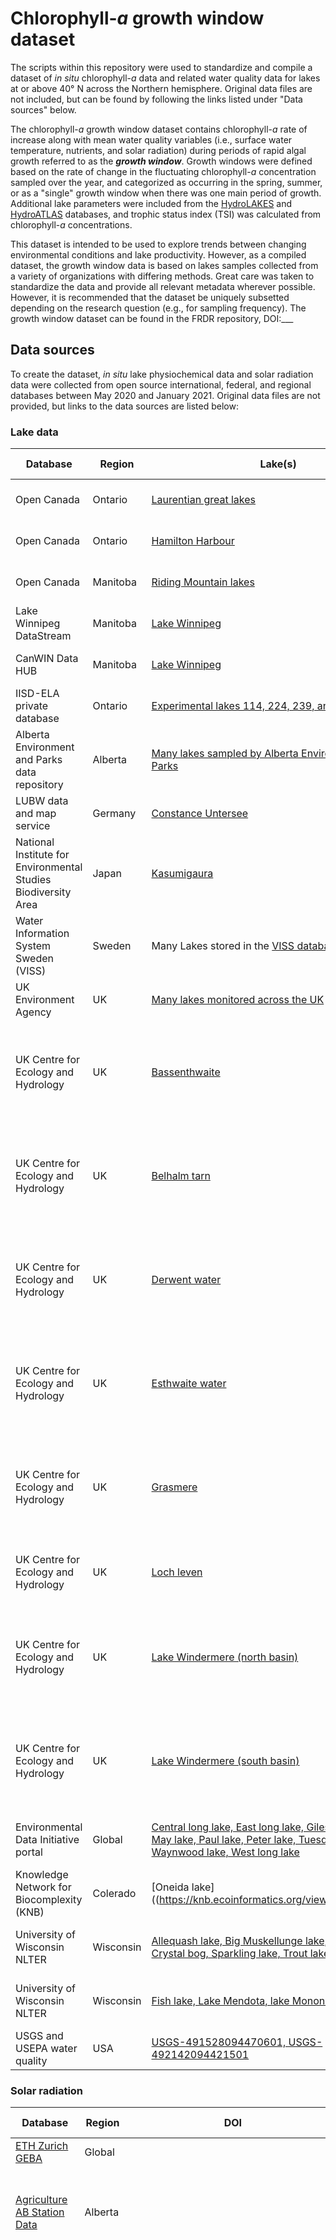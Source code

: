 # Chlorophyll-*a* growth window dataset
The scripts within this repository were used to standardize and compile a dataset of *in situ* chlorophyll-*a* data and related water quality data for lakes at or above 40° N across the Northern hemisphere. Original data files are not included, but can be found by following the links listed under "Data sources" below. 

The chlorophyll-*a* growth window dataset contains chlorophyll-*a* rate of increase along with  mean water quality variables (i.e., surface water temperature, nutrients, and solar radiation) during periods of rapid algal growth referred to as the _**growth window**_. Growth windows were defined based on the rate of change in the fluctuating chlorophyll-*a* concentration sampled over the year, and categorized as occurring in the spring, summer, or as a "single" growth window when there was one main period of growth. Additional lake parameters were included from the [HydroLAKES](https://hydrosheds./page/hydrolakes) and [HydroATLAS](https://hydrosheds.org/page/hydroatlas) databases, and trophic status index (TSI) was calculated from chlorophyll-*a* concentrations.

This dataset is intended to be used to explore trends between changing environmental conditions and lake productivity. However, as a compiled dataset, the growth window data is based on lakes samples collected from a variety of organizations with differing methods. Great care was taken to standardize the data and provide all relevant metadata wherever possible. However, it is recommended that the dataset be uniquely subsetted depending on the research question (e.g., for sampling frequency). The growth window dataset can be found in the FRDR repository, DOI:___

 
## Data sources

To create the dataset, *in situ* lake physiochemical data and solar radiation data were collected from open source international, federal, and regional databases between May 2020 and January 2021. Original data files are not provided, but links to the data sources are listed below:
 
### Lake data 
 | Database                                                         | Region    | Lake(s)                                                                                                                                                                                                                                                                                                                                                  | DOI                                                                                            | Data licence                                                                                                       | Citation                                                                                                                                                                                                                                                                                                                                                                                                                                                                                                                                       |
|------------------------------------------------------------------|-----------|----------------------------------------------------------------------------------------------------------------------------------------------------------------------------------------------------------------------------------------------------------------------------------------------------------------------------------------------------------|------------------------------------------------------------------------------------------------|--------------------------------------------------------------------------------------------------------------------|------------------------------------------------------------------------------------------------------------------------------------------------------------------------------------------------------------------------------------------------------------------------------------------------------------------------------------------------------------------------------------------------------------------------------------------------------------------------------------------------------------------------------------------------|
| Open Canada                                                      | Ontario   | [Laurentian great lakes](https://open.canada.ca/data/en/dataset/cfdafa0c-a644-47cc-ad54-460304facf2e)                                                                                                                                                                                                                                                    | [10.18164/495eb10d-d423-432a-980f-264ef287d45b](10.18164/495eb10d-d423-432a-980f-264ef287d45b) | [Open Government Licence](https://open.canada.ca/en/open-government-licence-canada)                                |                                                                                                                                                                                                                                                                                                                                                                                                                                                                                                                                                |
| Open Canada                                                      | Ontario   | [Hamilton Harbour](https://open.canada.ca/data/en/dataset/c50e3bb8-97f5-48be-a910-a8a7b59f85ff)                                                                                                                                                                                                                                                          | [10.18164/05c4fa07-2a1e-46fa-a98a-1dc64bb97326](10.18164/05c4fa07-2a1e-46fa-a98a-1dc64bb97326) | [Open Government Licence](https://open.canada.ca/en/open-government-licence-canada)                                |                                                                                                                                                                                                                                                                                                                                                                                                                                                                                                                                                |
| Open Canada                                                      | Manitoba  | [Riding Mountain lakes](https://open.canada.ca/data/en/dataset/2a55313f-26fc-4872-9a57-2a7bf2a4cc38)                                                                                                                                                                                                                                                     |                                                                                                | [Open Government Licence](https://open.canada.ca/en/open-government-licence-canada)                                |                                                                                                                                                                                                                                                                                                                                                                                                                                                                                                                                                |
| Lake Winnipeg DataStream                                         | Manitoba  | [Lake Winnipeg](https://lakewinnipegdatastream.ca/explore/#/dataset/d9f476e5-a80b-4499-9c94-e61d8b83dba3/?ref=search&characteristic_media=undefined&characteristic_characteristic_name=Chlorophyll%20a&characteristic_method_speciation=undefined&characteristic_sample_fraction=undefined&characteristic_field=undefined&characteristic_unit=undefined) |                                                                                                | [Open Government Licence](https://open.canada.ca/en/open-government-licence-canada)                                |                                                                                                                                                                                                                                                                                                                                                                                                                                                                                                                                                |
| CanWIN Data HUB                                                  | Manitoba  | [Lake Winnipeg](http://lwbin-datahub.ad.umanitoba.ca/dataset/lwpg-namao-chem/resource/931532fe-1785-4a9f-a857-f5d6ddab43e9?view_id=61484de8-2fe6-46df-abd3-37ac9ca9f4f1)                                                                                                                                                                                 | [10.5203/ywqt-vp63](10.5203/ywqt-vp63)                                                         | [Open Data](https://opendefinition.org/od/2.1/en/)                                                                 | Herbert, C., Stainton, T. (2019). CanWIN Lake Winnipeg to Lake Winnipeg Datastream Conversion, Version 1.0, *Centre for Earth Observation Science*. Winnipeg, MB: University of Manitoba                                                                                                                                                                                                                                                                                                                                                       |
| IISD-ELA private database                                        | Ontario   | [Experimental lakes 114, 224, 239, and 442](https://www.iisd.org/ela/science-data/our-data/data-requests/)                                                                                                                                                                                                                                               |                                                                                                | [Terms and conditions](https://www.iisd.org/ela/wp-content/uploads/2019/07/iisd-ela-data-terms-and-conditions.pdf) |                                                                                                                                                                                                                                                                                                                                                                                                                                                                                                                                                |
| Alberta Environment and Parks data   repository                  | Alberta   | [Many lakes sampled by Alberta Environment and Parks](http://environment.alberta.ca/apps/EdwReportViewer/LakeWaterQuality.aspx)                                                                                                                                                                                                                          |                                                                                                | [Open Government Licence](https://open.canada.ca/en/open-government-licence-canada)                                |                                                                                                                                                                                                                                                                                                                                                                                                                                                                                                                                                |
| LUBW data and map service                                        | Germany   | [Constance Untersee](https://udo.lubw.baden-wuerttemberg.de/public/index.xhtml)                                                                                                                                                                                                                                                                          |                                                                                                | [User agreement](https://www.lubw.baden-wuerttemberg.de/umweltinformationssystem/nutzungsvereinbarung)             |                                                                                                                                                                                                                                                                                                                                                                                                                                                                                                                                                |
| National Institute for Environmental   Studies Biodiversity Area | Japan     | [Kasumigaura](http://db.cger.nies.go.jp/gem/inter/GEMS/database/kasumi/contents/datalist.html)                                                                                                                                                                                                                                                           |                                                                                                | [Terms of use](https://db.cger.nies.go.jp/gem/inter/GEMS/database/kasumi/contents/terms.html)                      | National Institute for Environmental Studies (2016) *Lake Kasumigaura Database*, National Institute for Environmental Studies, Japan. Accessed via https://db.cger.nies.go.jp/gem/moni-e/inter/GEMS/database/kasumi/index.html                                                                                                                                                                                                                                                                                                                 |
| Water Information System Sweden (VISS)                           | Sweden    | Many Lakes stored in the [VISS database](https://viss.lansstyrelsen.se/)                                                                                                                                                                                                                                                                                 |                                                                                                | [CC0 license - free use](https://viss.lansstyrelsen.se/About.aspx?aboutPageID=5)                                   |                                                                                                                                                                                                                                                                                                                                                                                                                                                                                                                                                |
| UK Environment Agency                                            | UK        | [Many lakes monitored across the UK](https://environment.data.gov.uk/water-quality/view/download)                                                                                                                                                                                                                                                        |                                                                                                | [Terms of use](https://support.environment.data.gov.uk/hc/en-gb/articles/360015443132-Terms-and-Conditions)        |                                                                                                                                                                                                                                                                                                                                                                                                                                                                                                                                                |
| UK Centre for Ecology and Hydrology                              | UK        | [Bassenthwaite](https://catalogue.ceh.ac.uk/documents/91d763f2-978d-4891-b3c6-f41d29b45d55)                                                                                                                                                                                                                                                              | https://doi.org/10.5285/91d763f2-978d-4891-b3c6-f41d29b45d55                                   | [Terms of use](https://eidc.ceh.ac.uk/licences/lakesEcology/plain)                                                 | Maberly, S.C.; Carter, H.T.; Clarke, M.A.; De Ville, M.M.; Fletcher, J.M.; James, J.B.; Keenan, P.; Kelly, J.L.; Mackay, E.B.; Parker, J.E.; Patel, M.; Pereira, M.G.; Rhodes, G. ; Tanna, B.; Thackeray, S.J.; Vincent, C.; Feuchtmayr, H. (2017). Surface temperature, surface oxygen, water clarity, water chemistry and phytoplankton chlorophyll a data from Bassenthwaite Lake, 1990 to 2013. *NERC Environmental Information Data Centre*. https://doi.org/10.5285/91d763f2-978d-4891-b3c6-f41d29b45d55                                 |
| UK Centre for Ecology   and Hydrology                            | UK        | [Belhalm tarn](https://doi.org/10.5285/393a5946-8a22-4350-80f3-a60d753beb00)                                                                                                                                                                                                                                                                             | https://doi.org/10.5285/393a5946-8a22-4350-80f3-a60d753beb00                                   | [Terms of use](https://eidc.ceh.ac.uk/licences/lakesEcology/plain)                                                 | Maberly, S.C.; Brierley, B.; Carter, H.T.; Clarke, M.A.; De Ville, M.M.; Fletcher, J.M.; James, J.B.; Keenan, P.; Kelly, J.L.; Mackay, E.B.; Parker, J.E.; Patel, M.; Pereira, M.G.; Rhodes, G.; Tanna, B.; Thackeray, S.J.; Vincent, C.; Feuchtmayr, H. (2017). Surface temperature, surface oxygen, water clarity, water chemistry and phytoplankton chlorophyll a data from Blelham Tarn, 1945 to 2013. *NERC Environmental Information Data Centre*. (Dataset). https://doi.org/10.5285/393a5946-8a22-4350-80f3-a60d753beb00               |
| UK Centre for Ecology and Hydrology                              | UK        | [Derwent water](https://catalogue.ceh.ac.uk/documents/106844ff-7b4c-45c3-8b4c-7cfb4a4b953b)                                                                                                                                                                                                                                                              | https://doi.org/10.5285/106844ff-7b4c-45c3-8b4c-7cfb4a4b953b                                   | [Open Government Licence v3](https://eidc.ceh.ac.uk/licences/OGL/plain)                                            | Maberly, S.C.; Carter, H.T.; Clarke, M.A.; De Ville, M.M.; Fletcher, J.M.; James, J.B.; Keenan, P.; Kelly, J.L.; Mackay, E.B.; Parker, J.E.; Patel, M.; Pereira, M.G.; Rhodes, G. ; Tanna, B.; Thackeray, S.J.; Vincent, C.; Feuchtmayr, H. (2017). Surface temperature, surface oxygen, water clarity, water chemistry and phytoplankton chlorophyll a data from Derwent Water, 1990 to 2013. *NERC Environmental Information Data Centre*. https://doi.org/10.5285/106844ff-7b4c-45c3-8b4c-7cfb4a4b953b                                      |
| UK Centre for Ecology and Hydrology                              | UK        | [Esthwaite water](https://catalogue.ceh.ac.uk/documents/87360d1a-85d9-4a4e-b9ac-e315977a52d3)                                                                                                                                                                                                                                                            | https://doi.org/10.5285/87360d1a-85d9-4a4e-b9ac-e315977a52d3                                   | [Terms of use](https://eidc.ceh.ac.uk/licences/lakesEcology/plain)                                                 | Maberly, S.C.; Brierley, B.; Carter, H.T.; Clarke, M.A.; De Ville, M.M.; Fletcher, J.M.; James, J.B.; Keenan, P.; Kelly, J.L.; Mackay, E.B.; Parker, J.E.; Patel, M.; Pereira, M.G.; Rhodes, G.; Tanna, B.; Thackeray, S.J.; Vincent, C.; Feuchtmayr, H. (2017). Surface temperature, surface oxygen, water clarity, water chemistry and phytoplankton chlorophyll a data from Esthwaite Water, 1945 to 2013. *NERC Environmental Information Data Centre*. https://doi.org/10.5285/87360d1a-85d9-4a4e-b9ac-e315977a52d3                       |
| UK Centre for Ecology and Hydrology                              | UK        | [Grasmere](https://catalogue.ceh.ac.uk/documents/b891c50a-1f77-48b2-9c41-7cc0e8993c50)                                                                                                                                                                                                                                                                   | https://doi.org/10.5285/b891c50a-1f77-48b2-9c41-7cc0e8993c50                                   | [Terms of use](https://eidc.ceh.ac.uk/licences/lakesEcology/plain)                                                 | Maberly, S.C.; Brierley, B.; Carter, H.T.; Clarke, M.A.; De Ville, M.M.; Fletcher, J.M.; James, J.B.; Keenan, P.; Kelly, J.L.; Mackay, E.B.; Parker, J.E.; Patel, M.; Pereira, M.G.; Rhodes, G.; Tanna, B.; Thackeray, S.J.; Vincent, C.; Feuchtmayr, H. (2017). Surface temperature, surface oxygen, water clarity, water chemistry and phytoplankton chlorophyll a data from Grasmere, 1968 to 2013. *NERC Environmental Information Data Centre*. https://doi.org/10.5285/b891c50a-1f77-48b2-9c41-7cc0e8993c50                              |
| UK Centre for Ecology and Hydrology                              | UK        | [Loch leven](https://catalogue.ceh.ac.uk/documents/2969776d-0b59-4435-a746-da50b8fd62a3)                                                                                                                                                                                                                                                                 | https://doi.org/10.5285/2969776d-0b59-4435-a746-da50b8fd62a3                                   | [Open Government Licence v3](https://eidc.ceh.ac.uk/licences/OGL/plain)                                            | Dudley, B. J.; May, L.; Spears, B. M.; Kirika, A. (2013). Loch Leven long-term monitoring data: phosphorus, silica and chlorophyll concentrations, water clarity and temperature, 1985-2007. NERC Environmental Information Data Centre. https://doi.org/10.5285/2969776d-0b59-4435-a746-da50b8fd62a3                                                                                                                                                                                                                                          |
| UK Centre for Ecology and Hydrology                              | UK        | [Lake Windermere (north basin)](https://catalogue.ceh.ac.uk/documents/f385b60a-2a6b-432e-aadd-a9690415a0ca)                                                                                                                                                                                                                                              | https://doi.org/10.5285/f385b60a-2a6b-432e-aadd-a9690415a0ca                                   | [Terms of use](https://eidc.ceh.ac.uk/licences/lakesEcology/plain)                                                 | Maberly, S.C.; Brierley, B.; Carter, H.T.; Clarke, M.A.; De Ville, M.M.; Fletcher, J.M.; James, J.B.; Keenan, P.; Kelly, J.L.; Mackay, E.B.; Parker, J.E.; Patel, M.; Pereira, M.G.; Rhodes, G.; Tanna, B.; Thackeray, S.J.; Vincent, C.J.; Feuchtmayr, H. (2017). Surface temperature, surface oxygen, water clarity, water chemistry and phytoplankton chlorophyll a data from Windermere North Basin, 1945 to 2013. *NERC Environmental Information Data Centre*. https://doi.org/10.5285/f385b60a-2a6b-432e-aadd-a9690415a0ca              |
| UK Centre for Ecology and Hydrology                              | UK        | [Lake Windermere (south basin)](https://catalogue.ceh.ac.uk/documents/e3c4d368-215d-49b2-8e12-74c99c4c3a9d)                                                                                                                                                                                                                                              | https://doi.org/10.5285/e3c4d368-215d-49b2-8e12-74c99c4c3a9d                                   | [Terms of use](https://eidc.ceh.ac.uk/licences/lakesEcology/plain)                                                 | Maberly, S.C.; Brierley, B.; Carter, H.T.; Clarke, M.A.; De Ville, M.M.; Fletcher, J.M.; James, J.B.; Keenan, P.;   Kelly, J.L.; Mackay, E.B.; Parker, J.E.; Patel, M.; Pereira, M.G.; Rhodes, G.; Tanna, B.; Thackeray, S.J.; Vincent, C.J.; Feuchtmayr, H. (2017). Surface temperature, surface oxygen, water clarity, water chemistry and phytoplankton chlorophyll a data from Windermere South Basin, 1945 to 2013. *NERC Environmental Information Data Centre*. (Dataset). https://doi.org/10.5285/e3c4d368-215d-49b2-8e12-74c99c4c3a9d |
| Environmental Data Initiative portal                             | Global    | [Central long lake, East long lake, Giles lake, Lacawac, May lake, Paul lake, Peter lake, Tuesday lake, Waynwood lake, West long lake](https://portal.edirepository.org/nis/mapbrowse?packageid=knb-lter-ntl.354.4)                                                                                                                                      | https://doi.org/10.6073/pasta/6a658526e313dbcecbc0331a1f343c01                                 | [Creative Commons license CC-BY 4.0](https://creativecommons.org/licenses/by/4.0/)                                 |                                                                                                                                                                                                                                                                                                                                                                                                                                                                                                                                                |
| Knowledge Network for Biocomplexity   (KNB)                      | Colerado  | [Oneida lake]((https://knb.ecoinformatics.org/view/kgordon.35.96)                                                                                                                                                                                                                                                                                        |                                                                                                | [Open Data Commons Attribution License](http://www.opendatacommons.org/licenses/by/1.0/)                           | Lars G. Rudstam. Limnological data and depth profile from Oneida Lake, New York, 1975 to present. *Knowledge Network for Biocomplexity*. kgordon.35.96.                                                                                                                                                                                                                                                                                                                                                                                        |
| University of Wisconsin NLTER                                    | Wisconsin | [Allequash lake, Big Muskellunge lake, Crystal lake, Crystal bog, Sparkling lake, Trout lake, Trout bog](https://lter.limnology.wisc.edu/node/55078)                                                                                                                                                                                                     | https://doi.org/10.6073/pasta/6c8ee65f6876a7274bfe7714ae7c3a70                                 | [Data use agreement](https://lter.limnology.wisc.edu/about/ntl-lter-data-access-policy)                            | N. Lead PI, J. Magnuson, S. Carpenter, and E. Stanley. 2019. North Temperate Lakes LTER: Chlorophyll - Trout Lake Area 1981 - current ver 30. *Environmental Data Initiative*. https://doi.org/10.6073/pasta/6c8ee65f6876a7274bfe7714ae7c3a70.                                                                                                                                                                                                                                                                                                 |
| University of Wisconsin NLTER                                    | Wisconsin | [Fish lake, Lake Mendota, lake Monona, Lake Wingra](https://lter.limnology.wisc.edu/dataset/north-temperate-lakes-lter-chlorophyll-madison-lakes-area-1995-current)                                                                                                                                                                                      | https://doi.org/10.6073/pasta/f28e278afc34f1b7bd4f3cdc02b733a2                                 | [Data use agreement](https://lter.limnology.wisc.edu/about/ntl-lter-data-access-policy)                            | N. Lead PI, J. Magnuson, S. Carpenter, and E. Stanley. 2019. North Temperate Lakes LTER: Chlorophyll - Madison Lakes Area 1995 - current ver 27. *Environmental Data Initiative*. https://doi.org/10.6073/pasta/f28e278afc34f1b7bd4f3cdc02b733a2.                                                                                                                                                                                                                                                                                              |
| USGS and USEPA water quality                                     | USA       | [USGS-491528094470601, USGS-492142094421501](https://www.waterqualitydata.us)                                                                                                                                                                                                                                                                            |                                                                                                | [User guide](https://www.waterqualitydata.us/portal_userguide/)                                                    |                                                                                                                                                                                                                                                                                                                                                                                                                                                                                                                                                |
### Solar radiation
| Database                                                                                    | Region  | DOI                                       | Data licence                                                                                                       | Citation                                                                                                                                                                                                                                                                                                                                                                                                                                                                                                                                                                                                                                                                                    |
|---------------------------------------------------------------------------------------------|---------|-------------------------------------------|--------------------------------------------------------------------------------------------------------------------|---------------------------------------------------------------------------------------------------------------------------------------------------------------------------------------------------------------------------------------------------------------------------------------------------------------------------------------------------------------------------------------------------------------------------------------------------------------------------------------------------------------------------------------------------------------------------------------------------------------------------------------------------------------------------------------------|
| [ETH Zurich GEBA](https://geba.ethz.ch)                                                     | Global  |                                           | [Data availability](https://geba.ethz.ch/data-retrieval/data-formats.html)                                         |                                                                                                                                                                                                                                                                                                                                                                                                                                                                                                                                                                                                                                                                                             |
| [Agriculture AB Station Data](https://agriculture.alberta.ca/acis/weather-data-viewer.jsp)  | Alberta |                                           | [Terms of use](https://agriculture.alberta.ca/acis/data-disclaimer.jsp)                                            | Data provided by Alberta Agriculture and Forestry, Alberta ClimateInformation Service (ACIS) https://acis.alberta.ca (August 2020)                                                                                                                                                                                                                                                                                                                                                                                                                                                                                                                                                          |
| [Baseline Solar Radiation Network](https://bsrn.awi.de/)                                    | Global  | https://doi.org/10.1594/PANGAEA.880000    | [Creative Commons license CC-BY 4.0](https://creativecommons.org/licenses/by/4.0/)                                 | Driemel, A., Augustine, J., Behrens, K., Colle, S., Cox, C., Cuevas-Agulló, E., Denn, F. M., Duprat, T., Fukuda, M., Grobe, H., Haeffelin, M., Hodges, G., Hyett, N., Ijima, O., Kallis, A., Knap, W., Kustov, V., Long, C. N., Longenecker, D., Lupi, A., Maturilli, M., Mimouni, M., Ntsangwane, L., Ogihara, H., Olano, X., Olefs, M., Omori, M., Passamani, L., Pereira, E. B., Schmithüsen, H., Schumacher, S., Sieger, R., Tamlyn, J., Vogt, R., Vuilleumier, L., Xia, X., Ohmura, A., and König-Langlo, G.: Baseline Surface Radiation Network (BSRN): structure and data description (1992–2017), *Earth Systems Science Data*, 10, 1491-1501, doi:10.5194/essd-10-1491-2018, 2018. |
| Environment and Climate Change Canada (ECCC)                                                | Canada  | Source: direct   communication  with ECCC | [Open Government Licence](https://open.canada.ca/en/open-government-licence-canada)                                |                                                                                                                                                                                                                                                                                                                                                                                                                                                                                                                                                                                                                                                                                             |
| [IISD-ELA private database](https://www.iisd.org/ela/science-data/our-data/data-requests/) | Ontario |                                           | [Terms and conditions](https://www.iisd.org/ela/wp-content/uploads/2019/07/iisd-ela-data-terms-and-conditions.pdf) |                                                                                                                                                                                                                                                                                                                                                                                                                                                                                                                                                                                                                                                                                             |
### Additional parameters:
| Database                                                                                                                                                                                                                     | Description                                                                           |
|------------------------------------------------------------------------------------------------------------------------------------------------------------------------------------------------------------------------------|---------------------------------------------------------------------------------------|
| [Global Multi-resolution Terrain Elevation Data (GMTED2010)](https://www.usgs.gov/core-science-systems/eros/coastal-changes-and-impacts/gmted2010?qt-science_support_page_related_con=0#qt-science_support_page_related_con) | Global digital elevation model used to extract lake and SSR station elevation in QGIS |
| [HydroLAKES](https://hydrosheds.org/page/hydrolakes)                                                                                                                                                                         | Global lake shapefile used to assign lake area, mean depth, and volume                |
| [HydroATLAS](https://hydrosheds.org/page/hydroatlas)                                                                                                                                                                         | Global shapefile for regional attributes, used to assign climate zone to each lake    |

## Methods

Growth windows are defined based on the rate of change in chlorophyll-*a* concentration throughout the year after smoothing the annual time series for each lake using the Savitzky-Golay filter [(Savitzky and Golay, 1964)](https://pubs.acs.org/doi/10.1021/ac60214a047) and flagging optima in the smoothed data using the following functions:

* [scipy.signal savgol_filter](https://docs.scipy.org/doc/scipy/reference/generated/scipy.signal.savgol_filter.html) 
* [scipy.signal find_peaks](https://docs.scipy.org/doc/scipy/reference/generated/scipy.signal.find_peaks.html#scipy.signal.find_peaks)

Mean values were calculated for all water quality variables sampled during the growth window and are provided in the [daily_mean.csv]() file.

#### Quality assurance

Data files from varying sources were formatted to have consistent units and column headers; we removed all data recorded as below the instrument detection limit and selected years where samples were collected a minimum of 8 times over the ice-free season.

## Software and packages 

All data processing and analyses for this project were implemented using Python (ver. 3.7.6) and QGIS/PYQGIS (ver. 3.14).

##  Repository directory

### Folder 1:  Supplementary data: 
Source files used to generate the growth window dataset
  	   	     
* [lake_name_formatting.csv](https://github.com/hfadams/growth_window/blob/662c87faba3d5bd954d160357da87cf4741a9d4c/data/supplementary%20_data/lake_name_formatting.csv): conversion of lake names from original sampling location ID to name in the growth window dataset
* [all\_lake\_coords.csv](https://github.com/hfadams/growth_window/blob/ac46b91a203430bf76440d42d7880bbb072b425e/supplementary_data/all_lake_coordinates.csv): list of coordinates for all lakes in the dataset, used in the growth window calculation scripts. Coordinates were collected from the original data files or searched within the database where possible, otherwise they were estimated based on sampling location name.
* [HydroATLASclimatezones.csv](https://github.com/hfadams/growth_window/blob/662c87faba3d5bd954d160357da87cf4741a9d4c/data/supplementary%20_data/HydroATLASclimatezones.csv): legend for HydroATLAS climate zone values
  	   	     
### Folder 2: code    
      	
Scripts for formatting data and detecting growth windows

* [growth_window_functions.py](https://github.com/hfadams/growth_window/blob/862bc82edc4b0be763f729d8ec3e078828750e47/code/growth_window_functions.py): all functions used to generate the growth window dataset   	   
* [growth_window_calculations.py](https://github.com/hfadams/growth_window/blob/862bc82edc4b0be763f729d8ec3e078828750e47/code/growth_window_calculations.py): script used to call on the growth window functions
* [ssr\_lakes\_pairing\_qgis.py](https://github.com/hfadams/growth_window/blob/662c87faba3d5bd954d160357da87cf4741a9d4c/code/ssr_lakes_pairing_qgis.py): pairs lakes and SSR stations using PYQGIS
* [lake\_dem\_extraction.py](https://github.com/hfadams/growth_window/blob/662c87faba3d5bd954d160357da87cf4741a9d4c/code/lake_dem_extraction.py): uses DEM in PYQGIS to extract lake elevation
* [ssr\_dem\_extraction.py](https://github.com/hfadams/growth_window/blob/662c87faba3d5bd954d160357da87cf4741a9d4c/code/ssr_dem_extraction.py): uses DEM in PYQGIS to extract SSR station elevation
* [paired\_stations\_ssr\_calcs.py](https://github.com/hfadams/growth_window/blob/662c87faba3d5bd954d160357da87cf4741a9d4c/code/paired_stations_ssr_calcs.py): calculates mean SSR during the growth window and pre-growth window period
  	   	   

## Sharing and accessing the data
This project is licensed under the Creative Commons Attribution 4.0 International license, please see [CC BY 4.0](https://creativecommons.org/licenses/by/4.0/) for details.

## Funding
This work is funded by the Canada First Research Excellence Fund’s Global Water Futures Programme.

## Recommended citation 

Adams, H., Ye, J., Slowinski, S., Persaud, B., Kheyrollah Pour, H., van Cappellen, P. (2021). Chlorophyll-*a* growth rates and related environmental variables in temperate and cold-temperate lakes: An open dataset. DOI: ___

## Authors
### Scripts
**Hannah Adams** - *Author* - [LinkedIn](https://www.linkedin.com/in/hannah-adams-624122219/), [GitHub](https://github.com/hfadams)

**Jane Ye:** - *Co-author* - [LinkedIn](https://www.linkedin.com/in/janeye98/), [GitHub](https://github.com/jane801)

### Manuscript
**Hannah Adams** - *Author* - [LinkedIn](https://www.linkedin.com/in/hannah-adams-624122219/), [GitHub](https://github.com/hfadams)

**Jane Ye:** - *Co-author* - [LinkedIn](https://www.linkedin.com/in/janeye98/), [GitHub](https://github.com/jane801)

**Stephanie Slowinski:** -*Co-author* - [LinkedIn](https://www.linkedin.com/in/steph-slowinski/), [GitHub](https://github.com/s-slowinski)

**Bhaleka Persaud:** -*Co-author* - [GitHub]()

**Homa Kheyrollah-Pour:** -*Principle Investigator* - [Google Scholar](https://scholar.google.ca/citations?hl=en&user=0gMCo6wAAAAJ), [ReSEC lab](https://www.wlu.ca/academics/faculties/faculty-of-science/faculty-profiles/homa-kheyrollah-pour/index.html?ref=academics%2Ffaculties%2Ffaculty-of-arts%2Ffaculty-profiles%2Fhoma-kheyrollah-pour%2Findex.html)

**Philippe van Cappellen:** -*Principle Investigator*- [Google Scholar](https://scholar.google.ca/citations?user=E0Vw3FwAAAAJ&hl=en), [Ecohydrology Research Group](https://uwaterloo.ca/ecohydrology/people-profiles/philippe-van-cappellen) 











